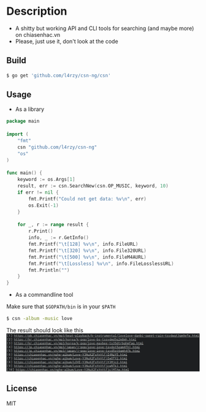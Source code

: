 # Description
* A shitty but working API and CLI tools for searching (and maybe more) on chiasenhac.vn
* Please, just use it, don't look at the code

## Build

```sh
$ go get 'github.com/l4rzy/csn-ng/csn'
```

## Usage
* As a library
```go
package main

import (
    "fmt"
    csn "github.com/l4rzy/csn-ng"
    "os"
)

func main() {
    keyword := os.Args[1]
    result, err := csn.SearchNew(csn.OP_MUSIC, keyword, 10)
    if err != nil {
        fmt.Printf("Could not get data: %v\n", err)
        os.Exit(-1)
    }

    for _, r := range result {
        r.Print()
        info, _ := r.GetInfo()
        fmt.Printf("\t[128] %v\n", info.FileURL)
        fmt.Printf("\t[320] %v\n", info.File320URL)
        fmt.Printf("\t[500] %v\n", info.FileM4AURL)
        fmt.Printf("\t[Lossless] %v\n", info.FileLosslessURL)
        fmt.Println("")
    }
}

```

* As a commandline tool

Make sure that `$GOPATH/bin` is in your `$PATH`
```sh
$ csn -album -music love
```
The result should look like this
![test](test.png)

## License
MIT
